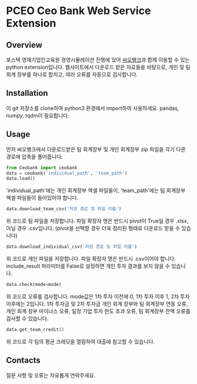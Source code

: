 # PCEO Ceo Bank Web Service Extension

## Overview
포스텍 영재기업인교육원 경영시뮬레이션 진행에 있어 [씨오뱅크](adminbank.pceo.club)과 함께 이용할 수 있는 python extension입니다. 웹사이트에서 다운로드 받은 자료들을 바탕으로, 개인 및 팀 회계 장부를 하나로 합치고, 여러 오류를 자동으로 검사합니다. 

## Installation
이 git 저장소를 clone하여 python3 환경에서 import하여 사용하세요. pandas, numpy, tqdm이 필요합니다.

## Usage
먼저 씨오뱅크에서 다운로드받은 팀 회계장부 및 개인 회계장부 zip 파일을 각기 다른 경로에 압축을 풀어줍니다. 

``` python
from Ceobank import ceobank
data = ceobank('individual_path', 'team_path')
data.load()
```
'individual_path'에는 개인 회계장부 엑셀 파일들이, 'team_path'에는 팀 회계장부 엑셀 파일들이 들어있어야 합니다. 

``` python
data.download_team_csv('저장 경로 및 파일 이름')
```
위 코드로 팀 파일을 저장합니다. 파일 확장자 명은 반드시 pivot이 True일 경우 .xlsx, 아닐 경우 .csv입니다. (pivot을 선택할 경우 더욱 정리된 형태로 다운로드 받을 수 있습니다)

``` python
data.download_individual_csv('저장 경로 및 파일 이름')
```
위 코드로 개인 파일을 저장합니다. 파일 확장자 명은 반드시 .csv이어야 합니다. include_result 파라미터를 False로 설정하면 개인 투자 결과를 보지 않을 수 있습니다. 

``` python
data.check(mode=mode)
```
위 코드로 오류를 검사합니다. mode값은 1차 투자 이전에 0, 1차 투자 이후 1, 2차 투자 이후에는 2입니다. 
1차 투자금 및 2차 투자금 개인 회계 장부와 팀 회계장부 연동 오류, 개인 회계 장부 마이너스 오류, 일정 기업 투자 한도 초과 오류, 팀 회계장부 잔액 오류를 검사할 수 있습니다. 

``` python
data.get_team_credit()
```
위 코드로 각 팀의 평균 크레딧을 열람하여 대출에 참고할 수 있습니다. 

## Contacts
질문 사항 및 오류는 자유롭게 연락주세요. 
